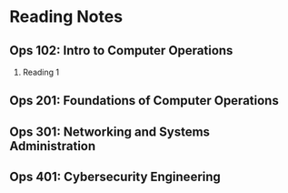 

# Reading Notes

## Ops 102: Intro to Computer Operations 
1. Reading 1
## Ops 201: Foundations of Computer Operations

## Ops 301: Networking and Systems Administration

## Ops 401: Cybersecurity Engineering
